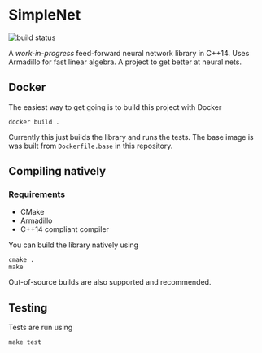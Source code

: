 # SimpleNet

![build status](https://circleci.com/gh/rosshemsley/simple-nn.png?style=shield)

A *work-in-progress* feed-forward neural network library in C++14. Uses Armadillo for fast  linear algebra.
A project to get better at neural nets.

## Docker

The easiest way to get going is to build this project with Docker

```
docker build .
```

Currently this just builds the library and runs the tests.
The base image is was built from `Dockerfile.base` in this repository.


## Compiling natively

### Requirements

- CMake
- Armadillo
- C++14 compliant compiler

You can build the library natively using

```
cmake .
make
```

Out-of-source builds are also supported and recommended.


## Testing

Tests are run using
```
make test
```
